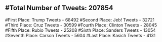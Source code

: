 #Total Number of Tweets: 207854 
---
#First Place: Trump Tweets - 68492
#Second Place: Jeb! Tweets - 32721
#Third Place: Cruz Tweets - 30599
#Fourth Place: Clinton Tweets - 28045
#Fifth Place: Rubio Tweets - 25208
#Sixth Place: Sanders Tweets - 13054
#Seventh Place: Carson Tweets - 5604
#Last Place: Kasich Tweets - 4131
